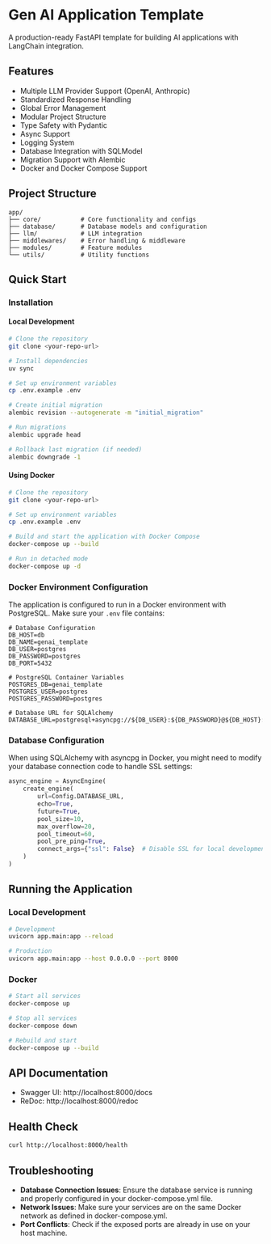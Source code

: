 # Gen AI Application Template

A production-ready FastAPI template for building AI applications with LangChain integration.

## Features
- Multiple LLM Provider Support (OpenAI, Anthropic)
- Standardized Response Handling
- Global Error Management
- Modular Project Structure
- Type Safety with Pydantic
- Async Support
- Logging System
- Database Integration with SQLModel
- Migration Support with Alembic
- Docker and Docker Compose Support

## Project Structure
```
app/
├── core/           # Core functionality and configs
├── database/       # Database models and configuration
├── llm/            # LLM integration
├── middlewares/    # Error handling & middleware
├── modules/        # Feature modules
└── utils/          # Utility functions
```

## Quick Start

### Installation

#### Local Development
```bash
# Clone the repository
git clone <your-repo-url>

# Install dependencies
uv sync

# Set up environment variables
cp .env.example .env

# Create initial migration
alembic revision --autogenerate -m "initial_migration"

# Run migrations
alembic upgrade head

# Rollback last migration (if needed)
alembic downgrade -1
```

#### Using Docker
```bash
# Clone the repository
git clone <your-repo-url>

# Set up environment variables
cp .env.example .env

# Build and start the application with Docker Compose
docker-compose up --build

# Run in detached mode
docker-compose up -d
```

### Docker Environment Configuration
The application is configured to run in a Docker environment with PostgreSQL. Make sure your `.env` file contains:

```
# Database Configuration
DB_HOST=db
DB_NAME=genai_template
DB_USER=postgres
DB_PASSWORD=postgres
DB_PORT=5432

# PostgreSQL Container Variables
POSTGRES_DB=genai_template
POSTGRES_USER=postgres
POSTGRES_PASSWORD=postgres

# Database URL for SQLAlchemy
DATABASE_URL=postgresql+asyncpg://${DB_USER}:${DB_PASSWORD}@${DB_HOST}:${DB_PORT}/${DB_NAME}
```

### Database Configuration
When using SQLAlchemy with asyncpg in Docker, you might need to modify your database connection code to handle SSL settings:

```python
async_engine = AsyncEngine(
    create_engine(
        url=Config.DATABASE_URL,
        echo=True,
        future=True,
        pool_size=10,
        max_overflow=20,
        pool_timeout=60,
        pool_pre_ping=True,
        connect_args={"ssl": False}  # Disable SSL for local development
    )
)
```

## Running the Application

### Local Development
```bash
# Development
uvicorn app.main:app --reload

# Production
uvicorn app.main:app --host 0.0.0.0 --port 8000
```

### Docker
```bash
# Start all services
docker-compose up

# Stop all services
docker-compose down

# Rebuild and start
docker-compose up --build
```

## API Documentation
- Swagger UI: http://localhost:8000/docs
- ReDoc: http://localhost:8000/redoc

## Health Check
```bash
curl http://localhost:8000/health
```

## Troubleshooting
- **Database Connection Issues**: Ensure the database service is running and properly configured in your docker-compose.yml file.
- **Network Issues**: Make sure your services are on the same Docker network as defined in docker-compose.yml.
- **Port Conflicts**: Check if the exposed ports are already in use on your host machine.